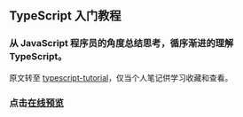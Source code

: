 
## TypeScript 入门教程

### 从 JavaScript 程序员的角度总结思考，循序渐进的理解 TypeScript。

原文转至 [typescript-tutorial](https://github.com/xcatliu/typescript-tutorial)，仅当个人笔记供学习收藏和查看。

### 点击[在线预览](https://tony-code.github.io/TypeScript-tutorial/book/)

